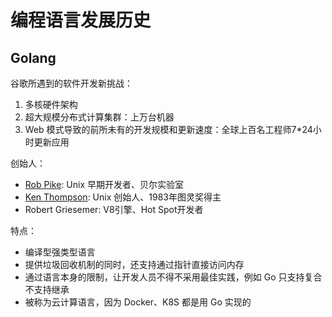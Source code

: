 # 编程语言发展历史

## Golang

谷歌所遇到的软件开发新挑战：
1. 多核硬件架构
2. 超⼤规模分布式计算集群：上万台机器
3. Web 模式导致的前所未有的开发规模和更新速度：全球上百名工程师7*24小时更新应用

创始人：
- [Rob Pike](https://en.wikipedia.org/wiki/Rob_Pike): Unix 早期开发者、贝尔实验室
- [Ken Thompson](https://en.wikipedia.org/wiki/Ken_Thompson): Unix 创始人、1983年图灵奖得主
- Robert Griesemer: V8引擎、Hot Spot开发者

特点：
- 编译型强类型语言
- 提供垃圾回收机制的同时，还支持通过指针直接访问内存
- 通过语言本身的限制，让开发人员不得不采用最佳实践，例如 Go 只支持复合不支持继承
- 被称为云计算语言，因为 Docker、K8S 都是用 Go 实现的

